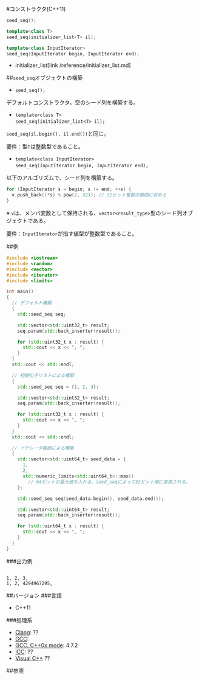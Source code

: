 #コンストラクタ(C++11)
```cpp
seed_seq();

template<class T>
seed_seq(initializer_list<T> il);

template<class InputIterator>
seed_seq(InputIterator begin, InputIterator end);
```
* initializer_list[link /reference/initializer_list.md]

##`seed_seq`オブジェクトの構築
- `seed_seq();`

デフォルトコンストラクタ。空のシード列を構築する。


- `template<class T>`<br/>`seed_seq(initializer_list<T> il);`

`seed_seq(il.begin(), il.end())`と同じ。  
  
要件：型`T`は整数型であること。


- `template<class InputIterator>`<br/>`seed_seq(InputIterator begin, InputIterator end);`

以下のアルゴリズムで、シード列を構築する。

```cpp
for (InputIterator s = begin; s != end; ++s) {
  v.push_back((*s) % pow(2, 32)); // 32ビット整数の範囲に収める
}
```

※ `v`は、メンバ変数として保持される、`vector<result_type>`型のシード列オブジェクトである。  
  
要件：`InputIterator`が指す値型が整数型であること。


##例
```cpp
#include <iostream>
#include <random>
#include <vector>
#include <iterator>
#include <limits>

int main()
{
  // デフォルト構築
  {
    std::seed_seq seq;

    std::vector<std::uint32_t> result;
    seq.param(std::back_inserter(result));

    for (std::uint32_t x : result) {
      std::cout << x << ", ";
    }
  }
  std::cout << std::endl;

  // 初期化子リストによる構築
  {
    std::seed_seq seq = {1, 2, 3};

    std::vector<std::uint32_t> result;
    seq.param(std::back_inserter(result));

    for (std::uint32_t x : result) {
      std::cout << x << ", ";
    }
  }
  std::cout << std::endl;

  // イテレータ範囲による構築
  {
    std::vector<std::uint64_t> seed_data = {
      1,
      2,
      std::numeric_limits<std::uint64_t>::max()
        // 64ビットの最大値を入れる。seed_seqによって32ビット値に変換される。
    };

    std::seed_seq seq(seed_data.begin(), seed_data.end());

    std::vector<std::uint64_t> result;
    seq.param(std::back_inserter(result));

    for (std::uint64_t x : result) {
      std::cout << x << ", ";
    }
  }
}
```


###出力例
```

1, 2, 3, 
1, 2, 4294967295, 
```

##バージョン
###言語
- C++11

###処理系
- [Clang](/implementation#clang.md): ??
- [GCC](/implementation#gcc.md): 
- [GCC, C++0x mode](/implementation#gcc.md): 4.7.2
- [ICC](/implementation#icc.md): ??
- [Visual C++](/implementation#visual_cpp.md) ??


##参照


